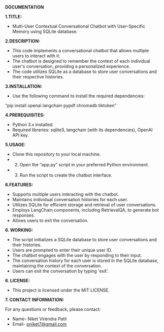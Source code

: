 ﻿**DOCUMENTATION**

**1.TITLE:**

- Multi-User Contextual Conversational Chatbot with User-Specific Memory using SQLite database.

**2.DESCRIPTION:**

- This code implements a conversational chatbot that allows multiple users to interact with it. 
- The chatbot is designed to remember the context of each individual user's conversation, providing a personalized experience. 
- The code utilizes SQLite as a database to store user conversations and their respective histories.

**3.INSTALLATION:**

- Use the following command to install the required dependencies:         

“pip install openai langchain pypdf chromadb tiktoken”

**4.PREREQUISITES:**

- Python 3.x installed.
- Required libraries: sqlite3, langchain (with its dependencies), OpenAI API key.

**5.USAGE:**

- Clone this repository to your local machine.
- 2. Open the “app.py” script in your preferred Python environment.
- 3. Run the script to create the chatbot interface.

**6.FEATURES:**

- Supports multiple users interacting with the chatbot.
- Maintains individual conversation histories for each user.
- Utilizes SQLite for efficient storage and retrieval of user conversations.
- Employs LangChain components, including RetrievalQA, to generate bot responses.
- Allows users to exit the conversation.

**6. WORKING:**

- The script initializes a SQLite database to store user conversations and their histories.
- Users are prompted to enter their unique user ID.
- The chatbot engages with the user by responding to their input.
- The conversation history for each user is stored in the SQLite database, maintaining the context of the conversation.
- Users can exit the conversation by typing 'exit'.

**6. LICENSE:**

- This project is licensed under the MIT LICENSE.

**7. CONTACT INFORMATION:**

For any questions or feedback, please contact:

- Name- Niket Virendra Patil
- Email- pniket7@gmail.com






